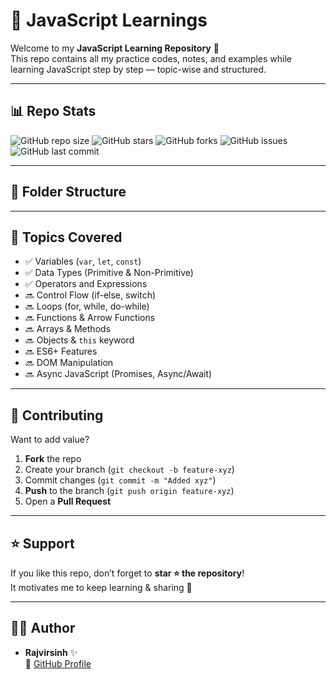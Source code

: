 # 🚀 JavaScript Learnings

Welcome to my **JavaScript Learning Repository** 🎯  
This repo contains all my practice codes, notes, and examples while learning JavaScript step by step — topic-wise and structured.

---

## 📊 Repo Stats
![GitHub repo size](https://img.shields.io/github/repo-size/rajvircodes/JAVASCRIPT?color=blue&style=for-the-badge)
![GitHub stars](https://img.shields.io/github/stars/rajvircodes/JAVASCRIPT?style=for-the-badge)
![GitHub forks](https://img.shields.io/github/forks/rajvircodes/JAVASCRIPT?style=for-the-badge)
![GitHub issues](https://img.shields.io/github/issues/rajvircodes/JAVASCRIPT?style=for-the-badge)
![GitHub last commit](https://img.shields.io/github/last-commit/rajvircodes/JAVASCRIPT?style=for-the-badge)

---

## 📂 Folder Structure


---

## 📌 Topics Covered
- ✅ Variables (`var`, `let`, `const`)
- ✅ Data Types (Primitive & Non-Primitive)
- ✅ Operators and Expressions
- 🔜 Control Flow (if-else, switch)
- 🔜 Loops (for, while, do-while)
- 🔜 Functions & Arrow Functions
- 🔜 Arrays & Methods
- 🔜 Objects & `this` keyword
- 🔜 ES6+ Features
- 🔜 DOM Manipulation
- 🔜 Async JavaScript (Promises, Async/Await)

---

## 🤝 Contributing
Want to add value?  
1. **Fork** the repo  
2. Create your branch (`git checkout -b feature-xyz`)  
3. Commit changes (`git commit -m "Added xyz"`)  
4. **Push** to the branch (`git push origin feature-xyz`)  
5. Open a **Pull Request**

---

## ⭐ Support
If you like this repo, don’t forget to **star ⭐ the repository**!  
It motivates me to keep learning & sharing 🚀

---

## 👨‍💻 Author
- **Rajvirsinh** ✨  
🔗 [GitHub Profile](https://github.com/rajvircodes)

